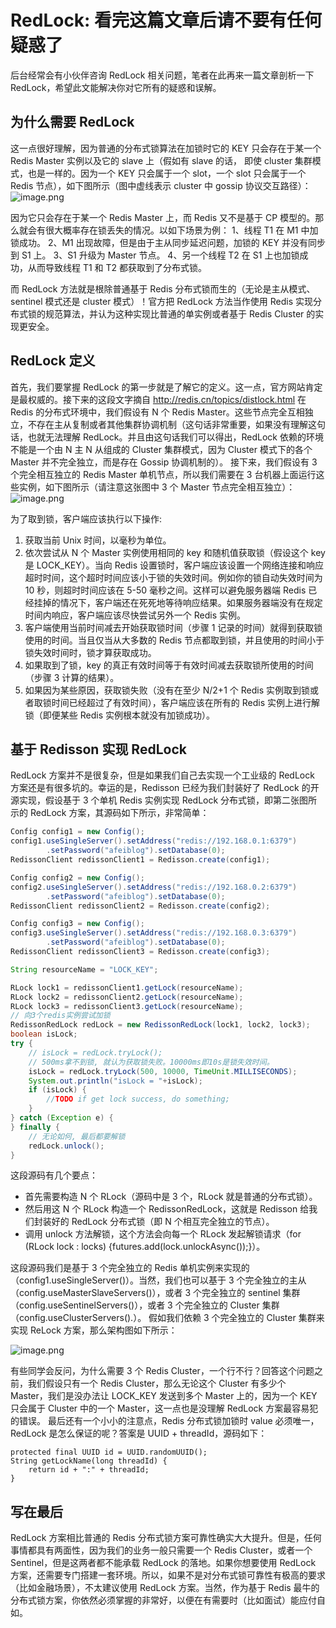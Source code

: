 # RedLock: 看完这篇文章后请不要有任何疑惑了

后台经常会有小伙伴咨询 RedLock 相关问题，笔者在此再来一篇文章剖析一下 RedLock，希望此文能解决你对它所有的疑惑和误解。

## 为什么需要 RedLock

这一点很好理解，因为普通的分布式锁算法在加锁时它的 KEY 只会存在于某一个 Redis Master 实例以及它的 slave 上（假如有 slave 的话， 即使 cluster 集群模式，也是一样的。因为一个 KEY 只会属于一个 slot，一个 slot 只会属于一个 Redis 节点），如下图所示（图中虚线表示 cluster 中 gossip 协议交互路径）：
![image.png](https://a.perfma.net/img/2410473)

因为它只会存在于某一个 Redis Master 上，而 Redis 又不是基于 CP 模型的。那么就会有很大概率存在锁丢失的情况。以如下场景为例：
1、线程 T1 在 M1 中加锁成功。
2、M1 出现故障，但是由于主从同步延迟问题，加锁的 KEY 并没有同步到 S1 上。
3、S1 升级为 Master 节点。
4、另一个线程 T2 在 S1 上也加锁成功，从而导致线程 T1 和 T2 都获取到了分布式锁。

而 RedLock 方法就是根除普通基于 Redis 分布式锁而生的（无论是主从模式、sentinel 模式还是 cluster 模式）！官方把 RedLock 方法当作使用 Redis 实现分布式锁的规范算法，并认为这种实现比普通的单实例或者基于 Redis Cluster 的实现更安全。

## RedLock 定义

首先，我们要掌握 RedLock 的第一步就是了解它的定义。这一点，官方网站肯定是最权威的。接下来的这段文字摘自 http://redis.cn/topics/distlock.html
在 Redis 的分布式环境中，我们假设有 N 个 Redis Master。这些节点完全互相独立，不存在主从复制或者其他集群协调机制（这句话非常重要，如果没有理解这句话，也就无法理解 RedLock。并且由这句话我们可以得出，RedLock 依赖的环境不能是一个由 N 主 N 从组成的 Cluster 集群模式，因为 Cluster 模式下的各个 Master 并不完全独立，而是存在 Gossip 协调机制的）。
接下来，我们假设有 3 个完全相互独立的 Redis Master 单机节点，所以我们需要在 3 台机器上面运行这些实例，如下图所示（请注意这张图中 3 个 Master 节点完全相互独立）：
![image.png](https://a.perfma.net/img/2410485)

为了取到锁，客户端应该执行以下操作:

1. 获取当前 Unix 时间，以毫秒为单位。
2. 依次尝试从 N 个 Master 实例使用相同的 key 和随机值获取锁（假设这个 key 是 LOCK_KEY）。当向 Redis 设置锁时，客户端应该设置一个网络连接和响应超时时间，这个超时时间应该小于锁的失效时间。例如你的锁自动失效时间为 10 秒，则超时时间应该在 5-50 毫秒之间。这样可以避免服务器端 Redis 已经挂掉的情况下，客户端还在死死地等待响应结果。如果服务器端没有在规定时间内响应，客户端应该尽快尝试另外一个 Redis 实例。
3. 客户端使用当前时间减去开始获取锁时间（步骤 1 记录的时间）就得到获取锁使用的时间。当且仅当从大多数的 Redis 节点都取到锁，并且使用的时间小于锁失效时间时，锁才算获取成功。
4. 如果取到了锁，key 的真正有效时间等于有效时间减去获取锁所使用的时间（步骤 3 计算的结果）。
5. 如果因为某些原因，获取锁失败（没有在至少 N/2+1 个 Redis 实例取到锁或者取锁时间已经超过了有效时间），客户端应该在所有的 Redis 实例上进行解锁（即便某些 Redis 实例根本就没有加锁成功）。

## 基于 Redisson 实现 RedLock

RedLock 方案并不是很复杂，但是如果我们自己去实现一个工业级的 RedLock 方案还是有很多坑的。幸运的是，Redisson 已经为我们封装好了 RedLock 的开源实现，假设基于 3 个单机 Redis 实例实现 RedLock 分布式锁，即第二张图所示的 RedLock 方案，其源码如下所示，非常简单：

```java
Config config1 = new Config();
config1.useSingleServer().setAddress("redis://192.168.0.1:6379")
        .setPassword("afeiblog").setDatabase(0);
RedissonClient redissonClient1 = Redisson.create(config1);

Config config2 = new Config();
config2.useSingleServer().setAddress("redis://192.168.0.2:6379")
        .setPassword("afeiblog").setDatabase(0);
RedissonClient redissonClient2 = Redisson.create(config2);

Config config3 = new Config();
config3.useSingleServer().setAddress("redis://192.168.0.3:6379")
        .setPassword("afeiblog").setDatabase(0);
RedissonClient redissonClient3 = Redisson.create(config3);

String resourceName = "LOCK_KEY";

RLock lock1 = redissonClient1.getLock(resourceName);
RLock lock2 = redissonClient2.getLock(resourceName);
RLock lock3 = redissonClient3.getLock(resourceName);
// 向3个redis实例尝试加锁
RedissonRedLock redLock = new RedissonRedLock(lock1, lock2, lock3);
boolean isLock;
try {
    // isLock = redLock.tryLock();
    // 500ms拿不到锁, 就认为获取锁失败。10000ms即10s是锁失效时间。
    isLock = redLock.tryLock(500, 10000, TimeUnit.MILLISECONDS);
    System.out.println("isLock = "+isLock);
    if (isLock) {
        //TODO if get lock success, do something;
    }
} catch (Exception e) {
} finally {
    // 无论如何, 最后都要解锁
    redLock.unlock();
}
```

这段源码有几个要点：

- 首先需要构造 N 个 RLock（源码中是 3 个，RLock 就是普通的分布式锁）。
- 然后用这 N 个 RLock 构造一个 RedissonRedLock，这就是 Redisson 给我们封装好的 RedLock 分布式锁（即 N 个相互完全独立的节点）。
- 调用 unlock 方法解锁，这个方法会向每一个 RLock 发起解锁请求（for (RLock lock : locks) {futures.add(lock.unlockAsync());}）。

这段源码我们是基于 3 个完全独立的 Redis 单机实例来实现的（config1.useSingleServer()）。当然，我们也可以基于 3 个完全独立的主从（config.useMasterSlaveServers()），或者 3 个完全独立的 sentinel 集群（config.useSentinelServers()），或者 3 个完全独立的 Cluster 集群（config.useClusterServers().）。
假如我们依赖 3 个完全独立的 Cluster 集群来实现 ReLock 方案，那么架构图如下所示：

![image.png](https://a.perfma.net/img/2410511)

有些同学会反问，为什么需要 3 个 Redis Cluster，一个行不行？回答这个问题之前，我们假设只有一个 Redis Cluster，那么无论这个 Cluster 有多少个 Master，我们是没办法让 LOCK_KEY 发送到多个 Master 上的，因为一个 KEY 只会属于 Cluster 中的一个 Master，这一点也是没理解 RedLock 方案最容易犯的错误。
最后还有一个小小的注意点，Redis 分布式锁加锁时 value 必须唯一，RedLock 是怎么保证的呢？答案是 UUID + threadId，源码如下：

```
protected final UUID id = UUID.randomUUID();
String getLockName(long threadId) {
    return id + ":" + threadId;
}
```

## 写在最后

RedLock 方案相比普通的 Redis 分布式锁方案可靠性确实大大提升。但是，任何事情都具有两面性，因为我们的业务一般只需要一个 Redis Cluster，或者一个 Sentinel，但是这两者都不能承载 RedLock 的落地。如果你想要使用 RedLock 方案，还需要专门搭建一套环境。所以，如果不是对分布式锁可靠性有极高的要求（比如金融场景），不太建议使用 RedLock 方案。当然，作为基于 Redis 最牛的分布式锁方案，你依然必须掌握的非常好，以便在有需要时（比如面试）能应付自如。
